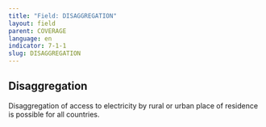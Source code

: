 ```yaml
---
title: "Field: DISAGGREGATION"
layout: field
parent: COVERAGE
language: en
indicator: 7-1-1
slug: DISAGGREGATION
---
```

## Disaggregation

Disaggregation of access to electricity by rural or urban place of residence is possible for all countries.